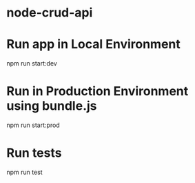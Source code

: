 # node-crud-api

# Run app in Local Environment
npm run start:dev

# Run in Production Environment using bundle.js
npm run start:prod

# Run tests
npm run test